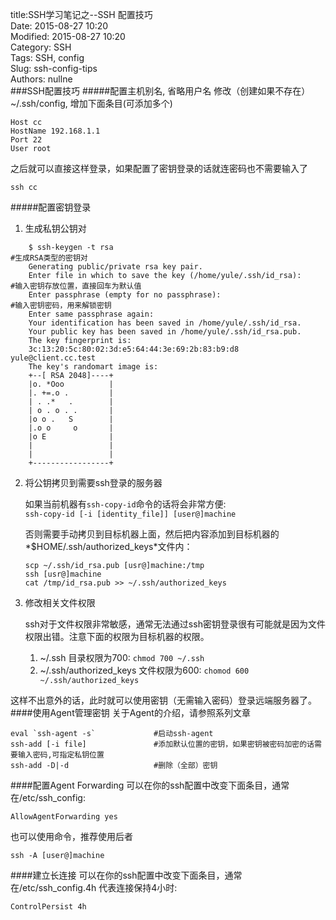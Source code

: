 title:SSH学习笔记之--SSH 配置技巧  
Date: 2015-08-27 10:20  
Modified: 2015-08-27 10:20  
Category: SSH   
Tags: SSH, config  
Slug: ssh-config-tips  
Authors: nullne  
###SSH配置技巧
#####配置主机别名, 省略用户名
修改（创建如果不存在）~/.ssh/config,  增加下面条目(可添加多个)

```
Host cc
HostName 192.168.1.1
Port 22
User root
```

之后就可以直接这样登录，如果配置了密钥登录的话就连密码也不需要输入了

```
ssh cc
```
#####配置密钥登录
1. 生成私钥公钥对

```
	$ ssh-keygen -t rsa                                                    #生成RSA类型的密钥对  
	Generating public/private rsa key pair.  
	Enter file in which to save the key (/home/yule/.ssh/id_rsa):          #输入密钥存放位置，直接回车为默认值  
	Enter passphrase (empty for no passphrase):                            #输入密钥密码，用来解锁密钥  
	Enter same passphrase again:  
	Your identification has been saved in /home/yule/.ssh/id_rsa.  
	Your public key has been saved in /home/yule/.ssh/id_rsa.pub.  
	The key fingerprint is:  
	3c:13:20:5c:80:02:3d:e5:64:44:3e:69:2b:83:b9:d8 yule@client.cc.test  
	The key's randomart image is:  
	+--[ RSA 2048]----+  
	|o. *Ooo          |  
	|. +=.o .         |  
	| . .*   .        |  
	| o . o . .       |  
	|o o .   S        |  
	|.o o     o       |  
	|o E              |  
	|                 |  
	|                 |  
	+-----------------+  
```  

2. 将公钥拷贝到需要ssh登录的服务器

	如果当前机器有`ssh-copy-id`命令的话将会非常方便:  
	`ssh-copy-id [-i [identity_file]] [user@]machine`  
	
	否则需要手动拷贝到目标机器上面，然后把内容添加到目标机器的*$HOME/.ssh/authorized_keys*文件内：  
	
	```
	scp ~/.ssh/id_rsa.pub [usr@]machine:/tmp
	ssh [usr@]machine
	cat /tmp/id_rsa.pub >> ~/.ssh/authorized_keys
	```

3. 修改相关文件权限
	
	ssh对于文件权限非常敏感，通常无法通过ssh密钥登录很有可能就是因为文件权限出错。注意下面的权限为目标机器的权限。
	1. ~/.ssh 目录权限为700: `chmod 700 ~/.ssh`
	2. ~/.ssh/authorized_keys 文件权限为600: `chomod 600 ~/.ssh/authorized_keys`

这样不出意外的话，此时就可以使用密钥（无需输入密码）登录远端服务器了。
####使用Agent管理密钥
关于Agent的介绍，请参照系列文章[]()

```
eval `ssh-agent -s`             #启动ssh-agent
ssh-add	[-i file]               #添加默认位置的密钥，如果密钥被密码加密的话需要输入密码,可指定私钥位置
ssh-add -D|-d                   #删除（全部）密钥
```

####配置Agent Forwarding
可以在你的ssh配置中改变下面条目，通常在/etc/ssh_config:

```
AllowAgentForwarding yes
```

也可以使用命令，推荐使用后者

```
ssh -A [user@]machine 
```
####建立长连接
可以在你的ssh配置中改变下面条目，通常在/etc/ssh_config.4h 代表连接保持4小时:
```
ControlPersist 4h
```
